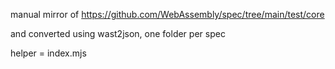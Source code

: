 manual mirror of https://github.com/WebAssembly/spec/tree/main/test/core

and converted using wast2json, one folder per spec

helper = index.mjs
